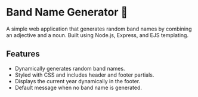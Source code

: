 # Band Name Generator 🎵

A simple web application that generates random band names by combining an adjective and a noun. Built using Node.js, Express, and EJS templating.

## Features
- Dynamically generates random band names.
- Styled with CSS and includes header and footer partials.
- Displays the current year dynamically in the footer.
- Default message when no band name is generated.

